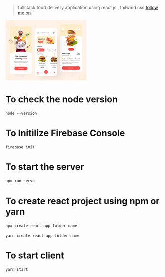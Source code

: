 > fullstack food delivery application using react js , tailwind css
> [follow me on](https://www.youtube.com/channel/UCjSIqXGLjd5VqsfAl0r-J6Q)

![this is the project thumbnail](./download.jpg)

# To check the node version

```
node --version
```

# To Initilize Firebase Console

```
firebase init
```

# To start the server

```
npm run serve
```

# To create react project using npm or yarn

```
npx create-react-app folder-name

yarn create react-app folder-name
```

# To start client

```
yarn start
```
